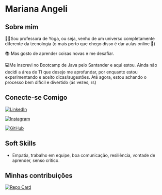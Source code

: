# Mariana Angeli

## Sobre mim
🧘‍♀️Sou professora de Yoga, ou seja, venho de um universo completamente diferente da tecnologia (o mais perto que chego disso é dar aulas online 🙈)

📚 Mas gosto de aprender coisas novas e me desafiar.

💻Me inscrevi no Bootcamp de Java pelo Santander e aqui estou. Ainda não decidi a área de TI que desejo me aprofundar, por enquanto estou experimentando e aceito dicas/sugestões. Até agora, estou achando o processo bem difícil e divertido (ás vezes, rs)

## Conecte-se Comigo
[![LinkedIn](https://img.shields.io/badge/LinkedIn-0077B5?style=for-the-badge&logo=linkedin&logoColor=white)](https://www.linkedin.com/in/mariana-angeli-1061aa132/)

[![Instagram](https://img.shields.io/badge/-Instagram-%23E4405F?style=for-the-badge&logo=instagram&logoColor=white)](https://www.instagram.com/mariana_angeli/)

[![GitHub](https://img.shields.io/badge/GitHub-100000?style=for-the-badge&logo=github&logoColor=white)](https://github.com/marianaangeli)

## Soft Skills
* Empatia, trabalho em equipe, boa comunicação, resiliência, vontade de aprender, senso crítico.

## Minhas contribuições
[![Repo Card](https://github-readme-stats.vercel.app/api/pin/?username=marianaangeli&repo=Dio-lab-open-source&bg_color=000&border_color=30A3DC&show_icons=true&icon_color=30A3DC&title_color=E94D5F&text_color=FFF)](https://github.com/marianaangeli/dio-lab-open-source)








 


